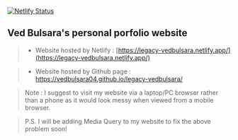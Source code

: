 [![Netlify Status](https://api.netlify.com/api/v1/badges/79d6ccc6-119a-4d0f-a3d1-7b75599d4873/deploy-status)](https://app.netlify.com/sites/vedbulsara/deploys)
## Ved Bulsara's personal porfolio website  

> - Website hosted by Netlify :
    [https://legacy-vedbulsara.netlify.app/](https://legacy-vedbulsara.netlify.app/)


> - Website hosted by Github page :
    https://vedbulsara04.github.io/legacy-vedbulsara/
    
> Note : I suggest to visit my website via a laptop/PC browser rather than a phone as it would look messy when viewed from a mobile browser.

> P.S. I will be adding Media Query to my website to fix the above problem soon!
